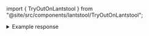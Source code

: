 import { TryOutOnLantstool } from "@site/src/components/lantstool/TryOutOnLantstool";


<TryOutOnLantstool path="docs/2.build/5.primitives/dex/swap-tokens.json" />


<details>
<summary>Example response</summary>
<p>

```bash
'5019606679394603179450'
```

</p>

</details>